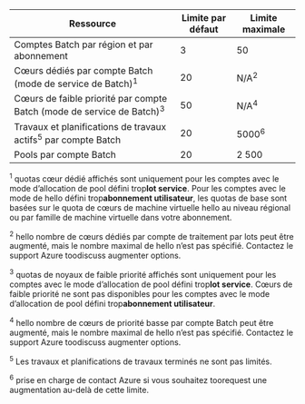 | **Ressource** | **Limite par défaut** | **Limite maximale** |
| --- | --- | --- |
| Comptes Batch par région et par abonnement | 3 |50 |
| Cœurs dédiés par compte Batch (mode de service de Batch)<sup>1</sup> | 20 | N/A<sup>2</sup> |
| Cœurs de faible priorité par compte Batch (mode de service de Batch)<sup>3</sup> | 50 | N/A<sup>4</sup> |
| Travaux et planifications de travaux actifs<sup>5</sup> par compte Batch | 20 | 5000<sup>6</sup> |
| Pools par compte Batch | 20 | 2 500 |

<sup>1</sup> quotas cœur dédié affichés sont uniquement pour les comptes avec le mode d’allocation de pool défini trop**lot service**. Pour les comptes avec le mode de hello défini trop**abonnement utilisateur**, les quotas de base sont basées sur le quota de cœurs de machine virtuelle hello au niveau régional ou par famille de machine virtuelle dans votre abonnement.

<sup>2</sup> hello nombre de cœurs dédiés par compte de traitement par lots peut être augmenté, mais le nombre maximal de hello n’est pas spécifié. Contactez le support Azure toodiscuss augmenter options.

<sup>3</sup> quotas de noyaux de faible priorité affichés sont uniquement pour les comptes avec le mode d’allocation de pool défini trop**lot service**. Cœurs de faible priorité ne sont pas disponibles pour les comptes avec le mode d’allocation de pool défini trop**abonnement utilisateur**.

<sup>4</sup> hello nombre de cœurs de priorité basse par compte Batch peut être augmenté, mais le nombre maximal de hello n’est pas spécifié. Contactez le support Azure toodiscuss augmenter options.

<sup>5</sup> Les travaux et planifications de travaux terminés ne sont pas limités.

<sup>6</sup> prise en charge de contact Azure si vous souhaitez toorequest une augmentation au-delà de cette limite.
